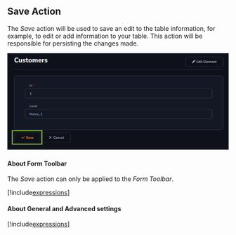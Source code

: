## Save Action

The *Save* action will be used to save an edit to the table information, for example, to edit or add information to your table. This action will be responsible for persisting the changes made.

![](../../media/Action_save_example_1.png)

#### About Form Toolbar

The *Save* action can only be applied to the *Form Toolbar*.

[!include[expressions](form_toolbar_overview_action.md)]

#### About General and Advanced settings

[!include[expressions](overview_action.md)]
